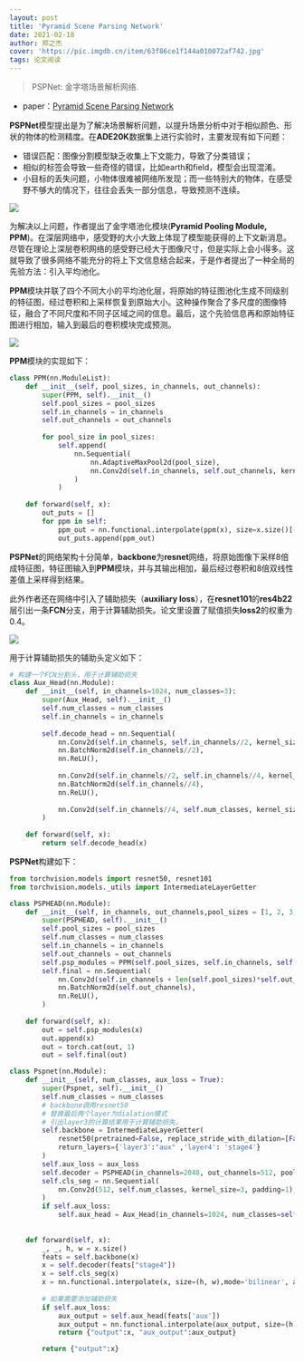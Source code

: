 ```yaml
---
layout: post
title: 'Pyramid Scene Parsing Network'
date: 2021-02-18
author: 郑之杰
cover: 'https://pic.imgdb.cn/item/63f86ce1f144a010072af742.jpg'
tags: 论文阅读
---
```


> PSPNet: 金字塔场景解析网络.

- paper：[Pyramid Scene Parsing Network](https://arxiv.org/abs/1612.01105)

**PSPNet**模型提出是为了解决场景解析问题，以提升场景分析中对于相似颜色、形状的物体的检测精度。在**ADE20K**数据集上进行实验时，主要发现有如下问题：
- 错误匹配：图像分割模型缺乏收集上下文能力，导致了分类错误；
- 相似的标签会导致一些奇怪的错误，比如earth和field，模型会出现混淆。
- 小目标的丢失问题，小物体很难被网络所发现；而一些特别大的物体，在感受野不够大的情况下，往往会丢失一部分信息，导致预测不连续。

![](https://pic.imgdb.cn/item/63f86dedf144a010072c4de5.jpg)

为解决以上问题，作者提出了金字塔池化模块(**Pyramid Pooling Module, PPM**)。在深层网络中，感受野的大小大致上体现了模型能获得的上下文新消息。尽管在理论上深层卷积网络的感受野已经大于图像尺寸，但是实际上会小得多。这就导致了很多网络不能充分的将上下文信息结合起来，于是作者提出了一种全局的先验方法：引入平均池化。

**PPM**模块并联了四个不同大小的平均池化层，将原始的特征图池化生成不同级别的特征图，经过卷积和上采样恢复到原始大小。这种操作聚合了多尺度的图像特征，融合了不同尺度和不同子区域之间的信息。最后，这个先验信息再和原始特征图进行相加，输入到最后的卷积模块完成预测。

![](https://pic.imgdb.cn/item/63f86f67f144a010072e9a47.jpg)

**PPM**模块的实现如下：

```python
class PPM(nn.ModuleList):
    def __init__(self, pool_sizes, in_channels, out_channels):
        super(PPM, self).__init__()
        self.pool_sizes = pool_sizes
        self.in_channels = in_channels
        self.out_channels = out_channels
        
        for pool_size in pool_sizes:
            self.append(
                nn.Sequential(
                    nn.AdaptiveMaxPool2d(pool_size),
                    nn.Conv2d(self.in_channels, self.out_channels, kernel_size=1),
                )
            )
            
    def forward(self, x):
        out_puts = []
        for ppm in self:
            ppm_out = nn.functional.interpolate(ppm(x), size=x.size()[-2:], mode='bilinear', align_corners=True)
            out_puts.append(ppm_out)
```

**PSPNet**的网络架构十分简单，**backbone**为**resnet**网络，将原始图像下采样$8$倍成特征图，特征图输入到**PPM**模块，并与其输出相加，最后经过卷积和$8$倍双线性差值上采样得到结果。

此外作者还在网络中引入了辅助损失（**auxiliary loss**），在**resnet101**的**res4b22**层引出一条**FCN**分支，用于计算辅助损失。论文里设置了赋值损失**loss2**的权重为$0.4$。

![](https://pic.imgdb.cn/item/63f8700cf144a010072f8ccc.jpg)

用于计算辅助损失的辅助头定义如下：

```python
# 构建一个FCN分割头，用于计算辅助损失
class Aux_Head(nn.Module):
    def __init__(self, in_channels=1024, num_classes=3):
        super(Aux_Head, self).__init__()
        self.num_classes = num_classes
        self.in_channels = in_channels
 
        self.decode_head = nn.Sequential(
            nn.Conv2d(self.in_channels, self.in_channels//2, kernel_size=3, padding=1),
            nn.BatchNorm2d(self.in_channels//2),
            nn.ReLU(),            
            
            nn.Conv2d(self.in_channels//2, self.in_channels//4, kernel_size=3, padding=1),
            nn.BatchNorm2d(self.in_channels//4),
            nn.ReLU(),            
            
            nn.Conv2d(self.in_channels//4, self.num_classes, kernel_size=3, padding=1),
        )
        
    def forward(self, x):
        return self.decode_head(x)
```

**PSPNet**构建如下：

```python
from torchvision.models import resnet50, resnet101
from torchvision.models._utils import IntermediateLayerGetter

class PSPHEAD(nn.Module):
    def __init__(self, in_channels, out_channels,pool_sizes = [1, 2, 3, 6],num_classes=3):
        super(PSPHEAD, self).__init__()
        self.pool_sizes = pool_sizes
        self.num_classes = num_classes
        self.in_channels = in_channels
        self.out_channels = out_channels
        self.psp_modules = PPM(self.pool_sizes, self.in_channels, self.out_channels)
        self.final = nn.Sequential(
            nn.Conv2d(self.in_channels + len(self.pool_sizes)*self.out_channels, self.out_channels, kernel_size=3, padding=1),
            nn.BatchNorm2d(self.out_channels),
            nn.ReLU(),
        )
        
    def forward(self, x):
        out = self.psp_modules(x)
        out.append(x)
        out = torch.cat(out, 1)
        out = self.final(out)

class Pspnet(nn.Module):
    def __init__(self, num_classes, aux_loss = True):
        super(Pspnet, self).__init__()
        self.num_classes = num_classes
        # backbone调用resnet50
        # 替换最后两个layer为dialation模式
        # 引出layer3的计算结果用于计算辅助损失。
        self.backbone = IntermediateLayerGetter(
            resnet50(pretrained=False, replace_stride_with_dilation=[False, True, True]),
            return_layers={'layer3':"aux" ,'layer4': 'stage4'}
        )
        self.aux_loss = aux_loss
        self.decoder = PSPHEAD(in_channels=2048, out_channels=512, pool_sizes = [1, 2, 3, 6], num_classes=self.num_classes)
        self.cls_seg = nn.Sequential(
            nn.Conv2d(512, self.num_classes, kernel_size=3, padding=1),
        )
        if self.aux_loss:
            self.aux_head = Aux_Head(in_channels=1024, num_classes=self.num_classes)
 
        
    def forward(self, x):
        _, _, h, w = x.size()
        feats = self.backbone(x) 
        x = self.decoder(feats["stage4"])
        x = self.cls_seg(x)
        x = nn.functional.interpolate(x, size=(h, w),mode='bilinear', align_corners=True)
 
        # 如果需要添加辅助损失
        if self.aux_loss:
            aux_output = self.aux_head(feats['aux'])
            aux_output = nn.functional.interpolate(aux_output, size=(h, w),mode='bilinear', align_corners=True)
            return {"output":x, "aux_output":aux_output}

        return {"output":x}
```